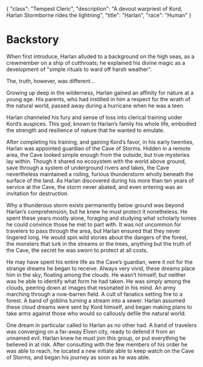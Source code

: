 {
    "class": "Tempest Cleric",
    "description": "A devout warpriest of Kord, Harlan Stormborne rides the lightning",
    "title": "Harlan",
    "race": "Human"
}

# Backstory

When first introduce, Harlan alluded to a background on the high seas, as a crewmember on a ship of cutthroats; he explained his divine magic as a development of "simple rituals to ward off harsh weather".

The, truth, however, was different...

Growing up deep in the wilderness, Harlan gained an affinity for nature at a young age. His parents, who had instilled in him a respect for the wrath of the natural world, passed away during a hurricane when he was a teen.

Harlan channeled his fury and sense of loss into clerical training under Kord’s auspices. This god, known to Harlan’s family his whole life, embodied the strength and resilience of nature that he wanted to emulate.

After completing his training, and gaining Kord’s favor, in his early twenties, Harlan was appointed guardian of the Cave of Storms. Hidden in a remote area, the Cave looked simple enough from the outside, but true mysteries lay within. Though it shared no ecosystem with the world above ground, save through a system of underground rivers and lakes, the Cave nevertheless maintained a roiling, furious thunderstorm wholly beneath the surface of the land. As Harlan discovered during his more than ten years of service at the Cave, the storm never abated, and even entering was an invitation for destruction.

Why a thunderous storm exists permanently below ground was beyond Harlan’s comprehension, but he knew he must protect it nonetheless. He spent these years mostly alone, foraging and studying what scholarly tomes he could convince those he met to part with. It was not uncommon for travelers to pass through the area, but Harlan ensured that they never lingered long. He would spin wild stories about the dangers of the forest, the monsters that lurk in the streams or the trees, anything but the truth of the Cave, the secret he was sworn to protect at all costs.

He may have spent his entire life as the Cave’s guardian, were it not for the strange dreams he began to receive. Always very vivid, these dreams place him in the sky, floating among the clouds. He wasn’t himself, but neither was he able to identify what form he had taken. He was simply among the clouds, peering down at images that resonated in his mind. An army marching through a now-barren field. A cult of fanatics setting fire to a forest. A band of goblins turning a stream into a sewer. Harlan assumed these cloud dreams were sent by Kord himself, and began making plans to take arms against those who would so callously defile the natural world.

One dream in particular called to Harlan as no other had. A band of travelers was converging on a far-away Elven city, ready to defend it from an unnamed evil. Harlan knew he must join this group, or put everything he believed in at risk. After consulting with the few members of his order he was able to reach, he located a new initiate able to keep watch on the Cave of Storms, and began his journey as soon as he was able.
